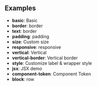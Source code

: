 ## Examples

- **basic**: Basic
- **border**: border
- **text**: border
- **padding**: padding
- **size**: Custom size
- **responsive**: responsive
- **vertical**: Vertical
- **vertical-border**: Vertical border
- **style**: Customize label & wrapper style
- **jsx**: JSX demo
- **component-token**: Component Token
- **block**: row
